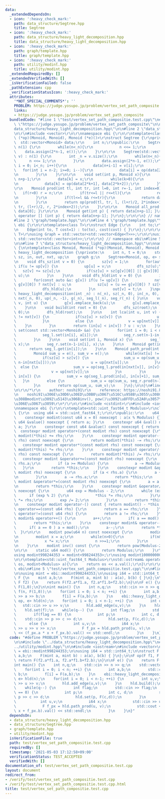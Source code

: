 ```yaml
---
data:
  _extendedDependsOn:
  - icon: ':heavy_check_mark:'
    path: data_structure/Segtree.hpp
    title: Segtree
  - icon: ':heavy_check_mark:'
    path: data_structure/heavy_light_decomposition.hpp
    title: data_structure/heavy_light_decomposition.hpp
  - icon: ':heavy_check_mark:'
    path: graph/template.hpp
    title: graph/template.hpp
  - icon: ':heavy_check_mark:'
    path: utility/modint.hpp
    title: utility/modint.hpp
  _extendedRequiredBy: []
  _extendedVerifiedWith: []
  _isVerificationFailed: false
  _pathExtension: cpp
  _verificationStatusIcon: ':heavy_check_mark:'
  attributes:
    '*NOT_SPECIAL_COMMENTS*': ''
    PROBLEM: https://judge.yosupo.jp/problem/vertex_set_path_composite
    links:
    - https://judge.yosupo.jp/problem/vertex_set_path_composite
  bundledCode: "#line 1 \"test/vertex_set_path_compositie.test.cpp\"\n#define PROBLEM\
    \ \"https://judge.yosupo.jp/problem/vertex_set_path_composite\"\n\n#line 2 \"\
    data_structure/heavy_light_decomposition.hpp\"\n\n#line 2 \"data_structure/Segtree.hpp\"\
    \n\r\n#include <vector>\r\n\r\nnamespace ebi {\r\n\r\ntemplate<class Monoid, Monoid\
    \ (*op)(Monoid, Monoid), Monoid (*e)()>\r\nstruct Segtree {\r\nprivate:\r\n  \
    \  std::vector<Monoid> data;\r\n    int n;\r\npublic:\r\n    Segtree(int _n) :\
    \ n(1) {\r\n        while(n<_n){\r\n            n <<= 1;\r\n        }\r\n    \
    \    data.assign(2*n-1, e());\r\n    }\r\n\r\n    Segtree(std::vector<Monoid>\
    \ v) : n(1) {\r\n        int _n = v.size();\r\n        while(n<_n){\r\n      \
    \      n <<= 1;\r\n        }\r\n        data.assign(2*n-1, e());\r\n        for(int\
    \ i = 0; i<_n; i++){\r\n            data[n+i-1] = v[i];\r\n        }\r\n     \
    \   for(int i = n-2; i>=0; i--){\r\n            data[i] = op(data[2*i+1], data[2*i+2]);\r\
    \n        }\r\n    }\r\n\r\n    void set(int p, Monoid x){\r\n        int k =\
    \ n+p-1;\r\n        data[k] = x;\r\n        while(k>0){\r\n            k = (k-1)/2;\r\
    \n            data[k] = op(data[2*k+1], data[2*k+2]);\r\n        }\r\n    }\r\n\
    \r\n    Monoid prod(int tl, int tr, int l=0, int r=-1, int index=0){\r\n     \
    \   if(r<0) r = n;\r\n        if(tr<=l || r<=tl){\r\n            return e();\r\
    \n        }\r\n        if(tl<=l && r<=tr){\r\n            return data[index];\r\
    \n        }\r\n        return op(prod(tl, tr, l, (l+r)/2, 2*index+1), prod(tl,\
    \ tr, (l+r)/2, r, 2*index+2));\r\n    }\r\n\r\n    Monoid all_prod() { return\
    \ data[0]; }\r\n\r\n    Monoid get(int p) { return data[n+p-1]; }\r\n\r\n    Monoid\
    \ operator [] (int p) { return data[n+p-1]; }\r\n};\r\n\r\n} // namespace ebi\n\
    #line 2 \"graph/template.hpp\"\n\r\n#line 4 \"graph/template.hpp\"\n\r\nnamespace\
    \ ebi {\r\n\r\ntemplate<class T>\r\nstruct Edge {\r\n    int to;\r\n    T cost;\r\
    \n    Edge(int to, T cost=1) : to(to), cost(cost) { }\r\n};\r\n\r\ntemplate<class\
    \ T>\r\nusing Graph = std::vector<std::vector<Edge<T>>>;\r\n\r\nusing graph =\
    \ std::vector<std::vector<int>>;\r\n\r\n} // namespace ebi\n#line 5 \"data_structure/heavy_light_decomposition.hpp\"\
    \n\n#line 7 \"data_structure/heavy_light_decomposition.hpp\"\n\nnamespace ebi\
    \ {\n\ntemplate<class Monoid, Monoid (*op)(Monoid, Monoid), Monoid (*e)()>\nstruct\
    \ heavy_light_decomposition {\nprivate:\n    int n, t = 0;\n    std::vector<int>\
    \ sz, in, out, nxt, up;\n    graph g;\n    Segtree<Monoid, op, e> seg_l, seg_r;\n\
    \n    void dfs_sz(int v = 0) {\n        sz[v] = 1;\n        for(auto &u : g[v])\
    \ if(u != up[v]) {\n            up[u] = v;\n            dfs_sz(u);\n         \
    \   sz[v] += sz[u];\n            if(sz[u] > sz[g[v][0]] || g[v][0] == up[v]) std::swap(g[v][0],\
    \ u);\n        }\n    }\n\n    void dfs_hld(int v = 0) {\n        in[v] = t++;\n\
    \        for(const auto &u: g[v]) if(u != up[v]) {\n            nxt[u] = (u ==\
    \ g[v][0]) ? nxt[v] : u;\n            sz[u] = (u == g[v][0]) ? sz[v] : sz[v]+1;\n\
    \            dfs_hld(u);\n        }\n        out[v] = t;\n    }\npublic:\n   \
    \ heavy_light_decomposition(int _n) : n(_n), sz(_n, 0), in(_n, 0), out(_n, 0),\
    \ nxt(_n, 0), up(_n, -1), g(_n), seg_l(_n), seg_r(_n) { }\n\n    void add_edge(int\
    \ v, int u) {\n        g[v].emplace_back(u);\n        g[u].emplace_back(v);\n\
    \    }\n\n    void build(int root = 0) {\n        dfs_sz(root);\n        sz.assign(n,\
    \ 0);\n        dfs_hld(root);\n    }\n\n    int lca(int u, int v) {\n        while(nxt[u]\
    \ != nxt[v]) {\n            if(sz[u] > sz[v]) {\n                u = up[nxt[u]];\n\
    \            }\n            else {\n                v = up[nxt[v]];\n        \
    \    }\n        }\n        return (in[u] < in[v]) ? u : v;\n    }\n\n    void\
    \ set(const std::vector<Monoid> &a) {\n        for(int i = 0; i < n; ++i) {\n\
    \            seg_l.set(in[i], a[i]);\n            seg_r.set(n-1-in[i], a[i]);\n\
    \        }\n    }\n\n    void set(int i, Monoid x) {\n        seg_l.set(in[i],\
    \ x);\n        seg_r.set(n-1-in[i], x);\n    }\n\n    Monoid get(int i) {\n  \
    \      return seg_l.get(in[i]);\n    }\n\n    Monoid path_prod(int u, int v) {\n\
    \        Monoid sum_u = e(), sum_v = e();\n        while(nxt[u] != nxt[v]) {\n\
    \            if(sz[u] > sz[v]) {\n                sum_u = op(sum_u, seg_r.prod(n-1-in[u],\
    \ n-in[nxt[u]]));\n                u = up[nxt[u]];\n            }\n          \
    \  else {\n                sum_v = op(seg_l.prod(in[nxt[v]], in[v]+1), sum_v);\n\
    \                v = up[nxt[v]];\n            }\n        }\n        if(in[u] <\
    \ in[v]) {\n            sum_v = op(seg_l.prod(in[u], in[v]+1), sum_v);\n     \
    \   }\n        else {\n            sum_u = op(sum_u, seg_r.prod(n-1-in[u], n-in[v]));\n\
    \        }\n        return op(sum_u, sum_v);\n    }\n};\n\n}\n#line 2 \"utility/modint.hpp\"\
    \n\r\n/*\r\n    author: noshi91\r\n    reference: https://noshi91.hatenablog.com/entry/2019/03/31/174006\r\
    \n    noshi91\u306E\u30D6\u30ED\u30B0\u3067\u516C\u958B\u3055\u308C\u3066\u3044\
    \u308Bmodint\u3092\u5143\u306Binv(), pow()\u3092\u8FFD\u52A0\u3057\u305F\u3082\
    \u306E\u3067\u3059\r\n*/\r\n\r\n#include <cstdint>\r\n#include <iostream>\r\n\r\
    \nnamespace ebi {\r\n\r\ntemplate<std::uint_fast64_t Modulus>\r\nclass modint\
    \ {\r\n  using u64 = std::uint_fast64_t;\r\n\r\npublic:\r\n    u64 a;\r\n\r\n\
    \    constexpr modint(const u64 x = 0) noexcept : a(x % Modulus) {}\r\n    constexpr\
    \ u64 &value() noexcept { return a; }\r\n    constexpr u64 &val() noexcept { return\
    \ a; }\r\n    constexpr const u64 &value() const noexcept { return a; }\r\n  \
    \  constexpr modint operator+(const modint rhs) const noexcept {\r\n        return\
    \ modint(*this) += rhs;\r\n    }\r\n    constexpr modint operator-(const modint\
    \ rhs) const noexcept {\r\n        return modint(*this) -= rhs;\r\n    }\r\n \
    \   constexpr modint operator*(const modint rhs) const noexcept {\r\n        return\
    \ modint(*this) *= rhs;\r\n    }\r\n    constexpr modint operator/(const modint\
    \ rhs) const noexcept {\r\n        return modint(*this) /= rhs;\r\n    }\r\n \
    \   constexpr modint &operator+=(const modint rhs) noexcept {\r\n        a +=\
    \ rhs.a;\r\n        if (a >= Modulus) {\r\n            a -= Modulus;\r\n     \
    \   }\r\n        return *this;\r\n    }\r\n    constexpr modint &operator-=(const\
    \ modint rhs) noexcept {\r\n        if (a < rhs.a) {\r\n        a += Modulus;\r\
    \n        }\r\n        a -= rhs.a;\r\n        return *this;\r\n    }\r\n    constexpr\
    \ modint &operator*=(const modint rhs) noexcept {\r\n        a = a * rhs.a % Modulus;\r\
    \n        return *this;\r\n    }\r\n    constexpr modint &operator/=(modint rhs)\
    \ noexcept {\r\n        u64 exp = Modulus - 2;\r\n        while (exp) {\r\n  \
    \      if (exp % 2) {\r\n            *this *= rhs;\r\n        }\r\n        rhs\
    \ *= rhs;\r\n        exp /= 2;\r\n        }\r\n        return *this;\r\n    }\r\
    \n    constexpr modint operator-() const { return modint() - *this; }\r\n    bool\
    \ operator==(const u64 rhs) {\r\n        return a == rhs;\r\n    }\r\n    bool\
    \ operator!=(const u64 rhs) {\r\n        return a != rhs;\r\n    }\r\n    constexpr\
    \ modint& operator++() {\r\n        a++;\r\n        if( a == mod() ) a = 0;\r\n\
    \        return *this;\r\n    }\r\n    constexpr modint& operator--() {\r\n  \
    \      if( a == 0 ) a = mod();\r\n        a--;\r\n        return *this;\r\n  \
    \  }\r\n\r\n    modint pow(u64 n) const noexcept {\r\n        modint res = 1;\r\
    \n        modint x = a;\r\n        while(n>0){\r\n            if(n&1) res *= x;\r\
    \n            x *= x;\r\n            n >>=1;\r\n        }\r\n        return res;\r\
    \n    }\r\n    modint inv() const {\r\n        return pow(Modulus-2);\r\n    }\r\
    \n\r\n    static u64 mod() {\r\n        return Modulus;\r\n    }\r\n};\r\n\r\n\
    using modint998244353 = modint<998244353>;\r\nusing modint1000000007 = modint<1000000007>;\r\
    \n\r\ntemplate<std::uint_fast64_t Modulus>\r\nstd::ostream& operator<<(std::ostream&\
    \ os, modint<Modulus> a){\r\n    return os << a.val();\r\n}\r\n\r\n} // namespace\
    \ ebi\n#line 5 \"test/vertex_set_path_compositie.test.cpp\"\n\n#line 8 \"test/vertex_set_path_compositie.test.cpp\"\
    \n\nusing mint = ebi::modint998244353;\n\nusing i64 = std::int64_t;\n\nstruct\
    \ F {\n    mint a,b;\n    F(mint a, mint b) : a(a), b(b) { }\n};\n\nF op(F f1,\
    \ F f2) {\n    return F(f2.a*f1.a, f2.a*f1.b+f2.b);\n}\n\nF e() {\n    return\
    \ F(1,0);\n}\n\nint main() {\n    int n,q;\n    std::cin >> n >> q;\n    std::vector<F>\
    \ f(n, F(1,0));\n    for(int i = 0; i < n; ++i) {\n        int a,b;\n        std::cin\
    \ >> a >> b;\n        f[i] = F(a,b);\n    }\n    ebi::heavy_light_decomposition<F,\
    \ op, e> hld(n);\n    for(int i = 0; i < n-1; ++i) {\n        int u,v;\n     \
    \   std::cin >> u >> v;\n        hld.add_edge(u,v);\n    }\n    hld.build();\n\
    \    hld.set(f);\n    while(q--) {\n        int flag;\n        std::cin >> flag;\n\
    \        if(flag == 0) {\n            int p;\n            int c, d;\n        \
    \    std::cin >> p >> c >> d;\n            hld.set(p, F(c,d));\n        }\n  \
    \      else {\n            int u,v;\n            i64 x;\n            std::cin\
    \ >> u >> v >> x;\n            F f_px = hld.path_prod(u, v);\n            std::cout\
    \ << (f_px.a * x + f_px.b).val() << std::endl;\n        }\n    }\n}\n"
  code: "#define PROBLEM \"https://judge.yosupo.jp/problem/vertex_set_path_composite\"\
    \n\n#include \"../data_structure/heavy_light_decomposition.hpp\"\n#include \"\
    ../utility/modint.hpp\"\n\n#include <iostream>\n#include <vector>\n\nusing mint\
    \ = ebi::modint998244353;\n\nusing i64 = std::int64_t;\n\nstruct F {\n    mint\
    \ a,b;\n    F(mint a, mint b) : a(a), b(b) { }\n};\n\nF op(F f1, F f2) {\n   \
    \ return F(f2.a*f1.a, f2.a*f1.b+f2.b);\n}\n\nF e() {\n    return F(1,0);\n}\n\n\
    int main() {\n    int n,q;\n    std::cin >> n >> q;\n    std::vector<F> f(n, F(1,0));\n\
    \    for(int i = 0; i < n; ++i) {\n        int a,b;\n        std::cin >> a >>\
    \ b;\n        f[i] = F(a,b);\n    }\n    ebi::heavy_light_decomposition<F, op,\
    \ e> hld(n);\n    for(int i = 0; i < n-1; ++i) {\n        int u,v;\n        std::cin\
    \ >> u >> v;\n        hld.add_edge(u,v);\n    }\n    hld.build();\n    hld.set(f);\n\
    \    while(q--) {\n        int flag;\n        std::cin >> flag;\n        if(flag\
    \ == 0) {\n            int p;\n            int c, d;\n            std::cin >>\
    \ p >> c >> d;\n            hld.set(p, F(c,d));\n        }\n        else {\n \
    \           int u,v;\n            i64 x;\n            std::cin >> u >> v >> x;\n\
    \            F f_px = hld.path_prod(u, v);\n            std::cout << (f_px.a *\
    \ x + f_px.b).val() << std::endl;\n        }\n    }\n}"
  dependsOn:
  - data_structure/heavy_light_decomposition.hpp
  - data_structure/Segtree.hpp
  - graph/template.hpp
  - utility/modint.hpp
  isVerificationFile: true
  path: test/vertex_set_path_compositie.test.cpp
  requiredBy: []
  timestamp: '2021-05-03 17:12:58+09:00'
  verificationStatus: TEST_ACCEPTED
  verifiedWith: []
documentation_of: test/vertex_set_path_compositie.test.cpp
layout: document
redirect_from:
- /verify/test/vertex_set_path_compositie.test.cpp
- /verify/test/vertex_set_path_compositie.test.cpp.html
title: test/vertex_set_path_compositie.test.cpp
---
```

